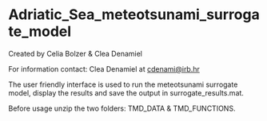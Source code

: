 # Adriatic_Sea_meteotsunami_surrogate_model

Created by Celia Bolzer & Clea Denamiel

For information contact: Clea Denamiel at cdenami@irb.hr

The user friendly interface is used to run the meteotsunami surrogate model, display the results and save the output in surrogate_results.mat.

Before usage unzip the two folders: TMD_DATA & TMD_FUNCTIONS.
